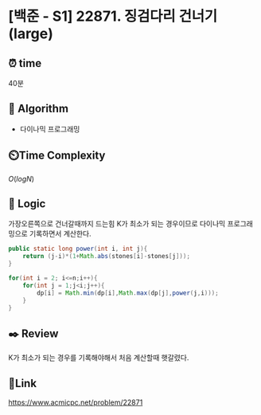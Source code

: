 # [백준 - S1] 22871. 징검다리 건너기 (large)

## ⏰ **time**

40분

## :pushpin: **Algorithm**

- 다이나믹 프로그래밍

## ⏲️**Time Complexity**

$O(logN)$

## :round_pushpin: **Logic**
가장오른쪽으로 건너갈때까지 드는힘 K가 최소가 되는 경우이므로 다이나믹 프로그래밍으로 기록하면서 계산한다.

```java
public static long power(int i, int j){
	return (j-i)*(1+Math.abs(stones[i]-stones[j]));
}

for(int i = 2; i<=n;i++){
	for(int j = 1;j<i;j++){
		dp[i] = Math.min(dp[i],Math.max(dp[j],power(j,i)));
	}
}
```

## :black_nib: **Review**
K가 최소가 되는 경우를 기록해야해서 처음 계산할때 햇갈렸다.

## 📡**Link**

https://www.acmicpc.net/problem/22871
